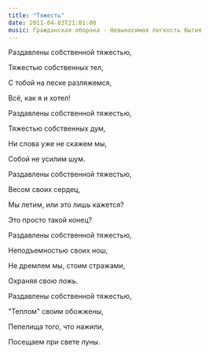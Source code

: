 ```yaml
---
title: "Тяжесть"
date: 2011-04-03T21:01:00
music: Гражданская оборона - Невыносимая легкость бытия
---
```


Раздавлены собственной тяжестью,

Тяжестью собственных тел,

С тобой на песке разляжемся,

Всё, как я и хотел!



Раздавлены собственной тяжестью,

Тяжестью собственных дум,

Ни слова уже не скажем мы,

Собой не усилим шум.



Раздавлены собственной тяжестью,

Весом своих сердец,

Мы летим, или это лишь кажется?

Это просто такой конец?



Раздавлены собственной тяжестью,

Неподъемностью своих нош,

Не дремлем мы, стоим стражами,

Охраняя свою ложь.



Раздавлены собственной тяжестью,

"Теплом" своим обожжены,

Пепелища того, что нажили,

Посещаем при свете луны.
